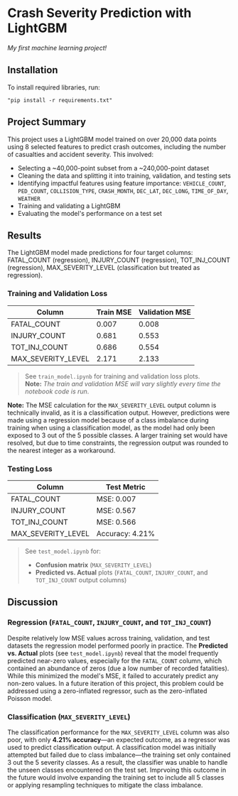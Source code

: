 # Crash Severity Prediction with LightGBM
*My first machine learning project!*

## Installation
To install required libraries, run:
~~~
"pip install -r requirements.txt"
~~~

## Project Summary
This project uses a LightGBM model trained on over 20,000 data points using 8 selected features to predict crash outcomes, including the number of casualties and accident severity. This involved:
- Selecting a ~40,000-point subset from a ~240,000-point dataset
- Cleaning the data and splitting it into training, validation, and testing sets
- Identifying impactful features using feature importance: `VEHICLE_COUNT`, `PED_COUNT`, `COLLISION_TYPE`, `CRASH_MONTH`, `DEC_LAT`, `DEC_LONG`, `TIME_OF_DAY`, `WEATHER`
- Training and validating a LightGBM
- Evaluating the model's performance on a test set

## Results
The LightGBM model made predictions for four target columns: FATAL_COUNT (regression), INJURY_COUNT (regression), TOT_INJ_COUNT (regression), MAX_SEVERITY_LEVEL (classification but treated as regression). 

### Training and Validation Loss

Column             |  Train MSE    |  Validation MSE
-------------------|---------------|----------------
FATAL_COUNT	       |  0.007	       |  0.008
INJURY_COUNT	     |  0.681	       |  0.553
TOT_INJ_COUNT	     |  0.686	       |  0.554
MAX_SEVERITY_LEVEL |  2.171	       |  2.133

> See `train_model.ipynb` for training and validation loss plots.  
> **Note:** *The train and validation MSE will vary slightly every time the notebook code is run*.

**Note:** The MSE calculation for the `MAX_SEVERITY_LEVEL` output column is technically invalid, as it is a classification output. However, predictions were made using a regression model because of a class imbalance during training when using a classification model, as the model had only been exposed to 3 out of the 5 possible classes. A larger training set would have resolved, but due to time constraints, the regression output was rounded to the nearest integer as a workaround.

### Testing Loss

Column          | Test Metric
----------------|------------
FATAL_COUNT	    |  MSE: 0.007
INJURY_COUNT	  |  MSE: 0.567
TOT_INJ_COUNT	  |  MSE: 0.566
MAX_SEVERITY_LEVEL | Accuracy: 4.21%

> See `test_model.ipynb` for:  
> - **Confusion matrix** (`MAX_SEVERITY_LEVEL`)
> - **Predicted vs. Actual** plots (`FATAL_COUNT`, `INJURY_COUNT`, and `TOT_INJ_COUNT` output columns)

## Discussion
### Regression (`FATAL_COUNT`, `INJURY_COUNT`, and `TOT_INJ_COUNT`)
Despite relatively low MSE values across training, validation, and test datasets the regression model performed poorly in practice. The **Predicted vs. Actual** plots (see `test_model.ipynb`) reveal that the model frequently predicted near-zero values, especially for the `FATAL_COUNT` column, which contained an abundance of zeros (due a low number of recorded fatalities). While this minimized the model's MSE, it failed to accurately predict any non-zero values. In a future iteration of this project, this problem could be addressed using a zero-inflated regressor, such as the zero-inflated Poisson model.
### Classification (`MAX_SEVERITY_LEVEL`)
The classification performance for the `MAX_SEVERITY_LEVEL` column was also poor, with only **4.21% accuracy**&mdash;an expected outcome, as a regressor was used to predict classification output. A classification model was initially attempted but failed due to class imbalance&mdash;the training set only contained 3 out the 5 severity classes. As a result, the classifier was unable to handle the unseen classes encountered on the test set. Imprvoing this outcome in the future would involve expanding the training set to include all 5 classes or applying resampling techniques to mitigate the class imbalance.



